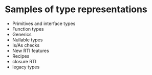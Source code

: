 # Samples of type representations

* Primitives and interface types
* Function types
* Generics
* Nullable types
* Is/As checks
* New RTI features
* Recipes
* closure RTI
* legacy types
